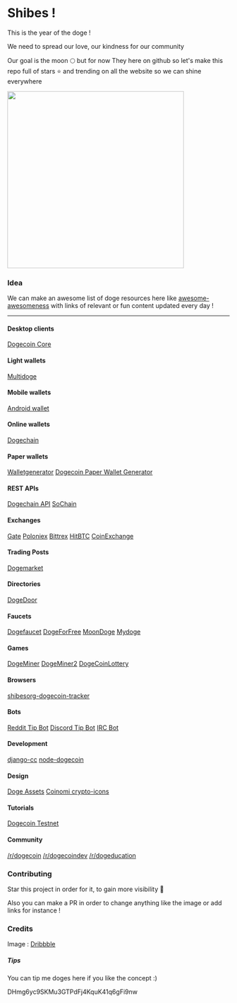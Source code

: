 # Shibes ! 

This is the year of the doge !

We need to spread our love, our kindness for our community 

Our goal is the moon :full_moon: but for now They here on github so let's make this repo full of stars ⭐️ and trending on all the website so we can shine everywhere

<img src="https://raw.githubusercontent.com/Bouhnosaure/octo_doge/master/octo_doge.png" width="400">

### Idea

We can make an awesome list of doge resources here like [awesome-awesomeness](https://github.com/bayandin/awesome-awesomeness) with links of relevant or fun content updated every day !

_________________

#### Desktop clients
[Dogecoin Core](https://github.com/dogecoin/dogecoin)

#### Light wallets
[Multidoge](http://multidoge.org)

#### Mobile wallets
[Android wallet](https://play.google.com/store/apps/details?id=de.langerhans.wallet)

#### Online wallets
[Dogechain](https://my.dogechain.info)

#### Paper wallets
[Walletgenerator](https://walletgenerator.net/?currency=Dogecoin)
[Dogecoin Paper Wallet Generator](http://dogecoinpaperwallet.net)


#### REST APIs

[Dogechain API](https://dogechain.info/api)
[SoChain](http://chain.so)

#### Exchanges

[Gate](https://gate.io/trade/doge_btc)
[Poloniex](https://poloniex.com/exchange#btc_doge)
[Bittrex](https://bittrex.com/Market/Index?MarketName=BTC-DOGE)
[HitBTC](https://hitbtc.com/DOGE-to-BTC)
[CoinExchange](https://www.coinexchange.io/market/DOGE/BTC)

#### Trading Posts

[Dogemarket](http://www.reddit.com/r/dogemarket)

#### Directories

[DogeDoor](http://www.dogedoor.net)

#### Faucets
[Dogefaucet](http://www.dogefaucet.com)
[DogeForFree](http://dogeforfree.fnhost.org)
[MoonDoge](http://moondoge.co.in)
[Mydoge](http://mydoge.co.in)

#### Games

[DogeMiner](https://dogeminer.se)
[DogeMiner2](https://dogeminer2.com)
[DogeCoinLottery](http://www.reddit.com/r/DogeCoinLottery)

#### Browsers

[shibesorg-dogecoin-tracker](https://chrome.google.com/webstore/detail/shibesorg-dogecoin-tracke/jedodbnokihgeijikkcneiklbcoiaijb)

#### Bots

[Reddit Tip Bot](https://github.com/just-an-dev/sodogetip)
[Discord Tip Bot](https://github.com/greenbigfrog/discordtipbot)
[IRC Bot](https://github.com/mniip/Doger)

#### Development

[django-cc](https://github.com/limpbrains/django-cc)
[node-dogecoin](https://github.com/countable/node-dogecoin)

#### Design

[Doge Assets](https://github.com/drjdaverth/doge_assets)
[Coinomi crypto-icons](https://github.com/Coinomi/crypto-icons)

#### Tutorials

[Dogecoin Testnet](https://github.com/Dirrot/dogecoin-testnet)

#### Community

[/r/dogecoin](https://www.reddit.com/r/dogecoin/)
[/r/dogecoindev](https://www.reddit.com/r/dogecoindev/)
[/r/dogeducation](https://www.reddit.com/r/dogeducation/)

### Contributing

Star this project in order for it, to gain more visibility :rocket:

Also you can make a PR in order to change anything like the image or add links for instance !

### Credits
Image : [Dribbble](https://dribbble.com/shots/1724494-Shiba-Inu)

##### Tips
You can tip me doges here if you like the concept :)

DHmg6yc9SKMu3GTPdFj4KquK41q6gFi9nw
